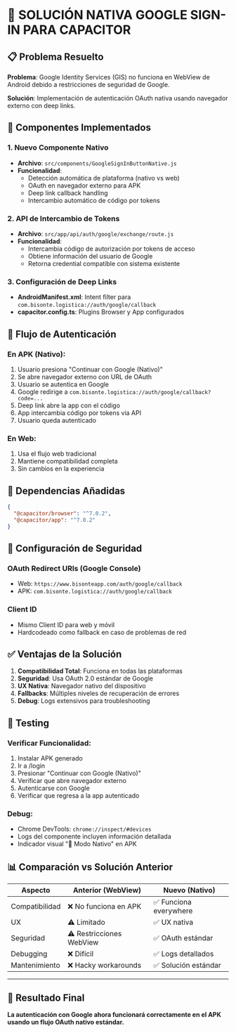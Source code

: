 # 🚀 SOLUCIÓN NATIVA GOOGLE SIGN-IN PARA CAPACITOR

## 📋 Problema Resuelto
**Problema**: Google Identity Services (GIS) no funciona en WebView de Android debido a restricciones de seguridad de Google.

**Solución**: Implementación de autenticación OAuth nativa usando navegador externo con deep links.

## 🔧 Componentes Implementados

### 1. Nuevo Componente Nativo
- **Archivo**: `src/components/GoogleSignInButtonNative.js`
- **Funcionalidad**: 
  - Detección automática de plataforma (nativo vs web)
  - OAuth en navegador externo para APK
  - Deep link callback handling
  - Intercambio automático de código por tokens

### 2. API de Intercambio de Tokens
- **Archivo**: `src/app/api/auth/google/exchange/route.js`
- **Funcionalidad**:
  - Intercambia código de autorización por tokens de acceso
  - Obtiene información del usuario de Google
  - Retorna credential compatible con sistema existente

### 3. Configuración de Deep Links
- **AndroidManifest.xml**: Intent filter para `com.bisonte.logistica://auth/google/callback`
- **capacitor.config.ts**: Plugins Browser y App configurados

## 🎯 Flujo de Autenticación

### En APK (Nativo):
1. Usuario presiona "Continuar con Google (Nativo)"
2. Se abre navegador externo con URL de OAuth
3. Usuario se autentica en Google
4. Google redirige a `com.bisonte.logistica://auth/google/callback?code=...`
5. Deep link abre la app con el código
6. App intercambia código por tokens via API
7. Usuario queda autenticado

### En Web:
1. Usa el flujo web tradicional
2. Mantiene compatibilidad completa
3. Sin cambios en la experiencia

## 📱 Dependencias Añadidas
```json
{
  "@capacitor/browser": "^7.0.2",
  "@capacitor/app": "^7.0.2"
}
```

## 🔐 Configuración de Seguridad

### OAuth Redirect URIs (Google Console)
- Web: `https://www.bisonteapp.com/auth/google/callback`
- APK: `com.bisonte.logistica://auth/google/callback`

### Client ID
- Mismo Client ID para web y móvil
- Hardcodeado como fallback en caso de problemas de red

## ✅ Ventajas de la Solución

1. **Compatibilidad Total**: Funciona en todas las plataformas
2. **Seguridad**: Usa OAuth 2.0 estándar de Google
3. **UX Nativa**: Navegador nativo del dispositivo
4. **Fallbacks**: Múltiples niveles de recuperación de errores
5. **Debug**: Logs extensivos para troubleshooting

## 🧪 Testing

### Verificar Funcionalidad:
1. Instalar APK generado
2. Ir a /login
3. Presionar "Continuar con Google (Nativo)"
4. Verificar que abre navegador externo
5. Autenticarse con Google
6. Verificar que regresa a la app autenticado

### Debug:
- Chrome DevTools: `chrome://inspect/#devices`
- Logs del componente incluyen información detallada
- Indicador visual "🔧 Modo Nativo" en APK

## 📊 Comparación vs Solución Anterior

| Aspecto | Anterior (WebView) | Nuevo (Nativo) |
|---------|-------------------|-----------------|
| Compatibilidad | ❌ No funciona en APK | ✅ Funciona everywhere |
| UX | ⚠️ Limitado | ✅ UX nativa |
| Seguridad | ⚠️ Restricciones WebView | ✅ OAuth estándar |
| Debugging | ❌ Difícil | ✅ Logs detallados |
| Mantenimiento | ❌ Hacky workarounds | ✅ Solución estándar |

---

## 🎉 Resultado Final

**La autenticación con Google ahora funcionará correctamente en el APK usando un flujo OAuth nativo estándar.**
